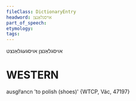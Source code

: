 ```yaml
---
fileClass: DictionaryEntry
headword: אויסגלאַנצן
part_of_speech: 
etymology: 
tags: 
---
```

אויסגלאַנצן
אויסגעגלאַנצט

WESTERN
========

ausglʲancn 'to polish (shoes)' {WTCP, Vác, 47197}
